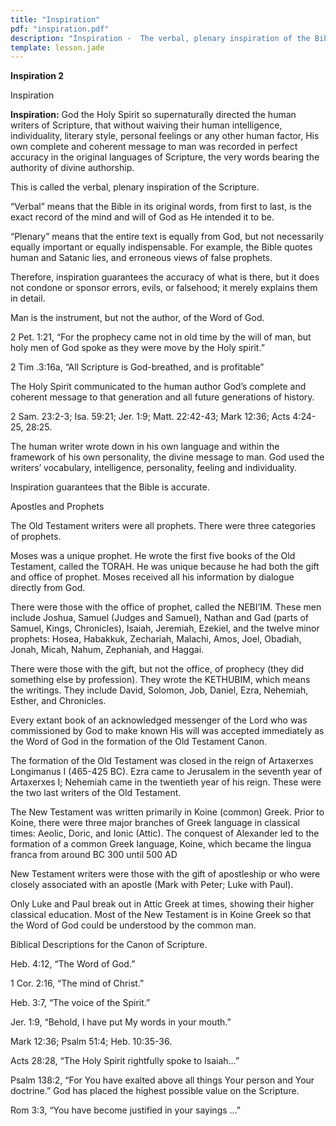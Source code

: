 ```yaml
---
title: "Inspiration"
pdf: "inspiration.pdf"
description: "Inspiration -  The verbal, plenary inspiration of the Bible."
template: lesson.jade
---
```



**Inspiration 2**

Inspiration

**Inspiration:** God the Holy Spirit so supernaturally directed the
human writers of Scripture, that without waiving their human
intelligence, individuality, literary style, personal feelings or any
other human factor, His own complete and coherent message to man was
recorded in perfect accuracy in the original languages of Scripture, the
very words bearing the authority of divine authorship.

This is called the verbal, plenary inspiration of the Scripture.

“Verbal” means that the Bible in its original words, from first to last,
is the exact record of the mind and will of God as He intended it to be.

“Plenary” means that the entire text is equally from God, but not
necessarily equally important or equally indispensable. For example, the
Bible quotes human and Satanic lies, and erroneous views of false
prophets.

Therefore, inspiration guarantees the accuracy of what is there, but it
does not condone or sponsor errors, evils, or falsehood; it merely
explains them in detail.

Man is the instrument, but not the author, of the Word of God.

2 Pet. 1:21, “For the prophecy came not in old time by the will of man,
but holy men of God spoke as they were move by the Holy spirit.”

2 Tim .3:16a, “All Scripture is God-breathed, and is profitable”

The Holy Spirit communicated to the human author God’s complete and
coherent message to that generation and all future generations of
history.

2 Sam. 23:2-3; Isa. 59:21; Jer. 1:9; Matt. 22:42-43; Mark 12:36; Acts
4:24-25, 28:25.

The human writer wrote down in his own language and within the framework
of his own personality, the divine message to man. God used the writers’
vocabulary, intelligence, personality, feeling and individuality.

Inspiration guarantees that the Bible is accurate.

Apostles and Prophets

The Old Testament writers were all prophets. There were three categories
of prophets.

Moses was a unique prophet. He wrote the first five books of the Old
Testament, called the TORAH. He was unique because he had both the gift
and office of prophet. Moses received all his information by dialogue
directly from God.

There were those with the office of prophet, called the NEBI’IM. These
men include Joshua, Samuel (Judges and Samuel), Nathan and Gad (parts of
Samuel, Kings, Chronicles), Isaiah, Jeremiah, Ezekiel, and the twelve
minor prophets: Hosea, Habakkuk, Zechariah, Malachi, Amos, Joel,
Obadiah, Jonah, Micah, Nahum, Zephaniah, and Haggai.

There were those with the gift, but not the office, of prophecy (they
did something else by profession). They wrote the KETHUBIM, which means
the writings. They include David, Solomon, Job, Daniel, Ezra, Nehemiah,
Esther, and Chronicles.

Every extant book of an acknowledged messenger of the Lord who was
commissioned by God to make known His will was accepted immediately as
the Word of God in the formation of the Old Testament Canon.

The formation of the Old Testament was closed in the reign of Artaxerxes
Longimanus I (465-425 BC). Ezra came to Jerusalem in the seventh year of
Artaxerxes I; Nehemiah came in the twentieth year of his reign. These
were the two last writers of the Old Testament.

The New Testament was written primarily in Koine (common) Greek. Prior
to Koine, there were three major branches of Greek language in classical
times: Aeolic, Doric, and Ionic (Attic). The conquest of Alexander led
to the formation of a common Greek language, Koine, which became the
lingua franca from around BC 300 until 500 AD

New Testament writers were those with the gift of apostleship or who
were closely associated with an apostle (Mark with Peter; Luke with
Paul).

Only Luke and Paul break out in Attic Greek at times, showing their
higher classical education. Most of the New Testament is in Koine Greek
so that the Word of God could be understood by the common man.

Biblical Descriptions for the Canon of Scripture.

Heb. 4:12, “The Word of God.”

1 Cor. 2:16, “The mind of Christ.”

Heb. 3:7, “The voice of the Spirit.”

Jer. 1:9, “Behold, I have put My words in your mouth.”

Mark 12:36; Psalm 51:4; Heb. 10:35-36.

Acts 28:28, “The Holy Spirit rightfully spoke to Isaiah…”

Psalm 138:2, “For You have exalted above all things Your person and Your
doctrine.” God has placed the highest possible value on the Scripture.

Rom 3:3, “You have become justified in your sayings …”

